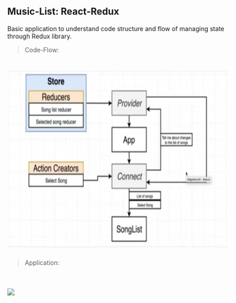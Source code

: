 ## Music-List: React-Redux
Basic application to understand code structure and flow of managing state through Redux library.
>Code-Flow:
<h1>
  <img height="400px" width"400px src="/assets/structure.jpeg"/>
</h1>

>Application:
<h1>
  <img height="460px" width"460px src="/assets/ss.png"/>
</h1>
